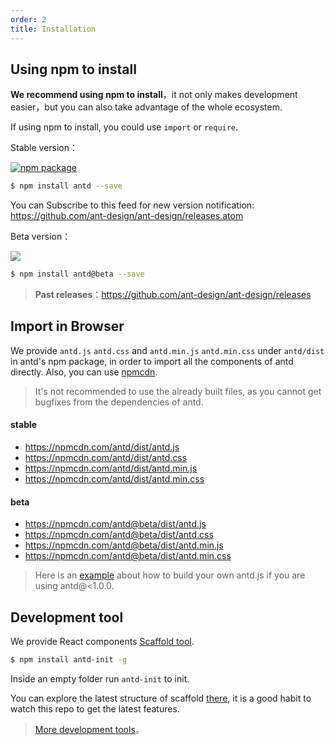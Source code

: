 ```yaml
---
order: 2
title: Installation
---
```


## Using npm to install

**We recommend using npm to install**，it not only makes development easier，but you can also take advantage of the whole ecosystem.


If using npm to install, you could use `import` or `require`.

Stable version：

[![npm package](http://img.shields.io/npm/v/antd.svg?style=flat-square)](https://www.npmjs.org/package/antd)

```bash
$ npm install antd --save
```

You can Subscribe to this feed for new version notification: https://github.com/ant-design/ant-design/releases.atom


Beta version：

[![](https://cnpmjs.org/badge/v/antd.svg?&tag=beta&subject=npm)](https://www.npmjs.org/package/antd)

```bash
$ npm install antd@beta --save
```

> **Past releases**：https://github.com/ant-design/ant-design/releases

## Import in Browser

We provide `antd.js` `antd.css` and `antd.min.js` `antd.min.css` under `antd/dist` in antd's npm package, in order to import all the components of antd directly. Also, you can use [npmcdn](https://npmcdn.com/).

> It's not recommended to use the already built files, as you cannot get bugfixes from the dependencies of antd.

#### stable

- https://npmcdn.com/antd/dist/antd.js
- https://npmcdn.com/antd/dist/antd.css
- https://npmcdn.com/antd/dist/antd.min.js
- https://npmcdn.com/antd/dist/antd.min.css

#### beta

- https://npmcdn.com/antd@beta/dist/antd.js
- https://npmcdn.com/antd@beta/dist/antd.css
- https://npmcdn.com/antd@beta/dist/antd.min.js
- https://npmcdn.com/antd@beta/dist/antd.min.css

> Here is an [example](https://github.com/ant-design/antd-init/tree/master/examples/build-antd-standalone) about how to build your own antd.js if you are using antd@<1.0.0.

## Development tool

We provide React components [Scaffold tool](https://github.com/ant-design/antd-init).

```bash
$ npm install antd-init -g
```

Inside an empty folder run `antd-init` to init.

You can explore the latest structure of scaffold [there]((https://github.com/ant-design/antd-init/tree/master/boilerplates)), it is a good habit to watch this repo to get the latest features.

> [More development tools](http://ant-tool.github.io/)。
